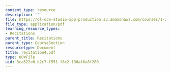 ```yaml
---
content_type: resource
description: ''
file: https://ol-ocw-studio-app-production.s3.amazonaws.com/courses/1-224j-carrier-systems-fall-2003/3ca522e0b2c7f551f8c2190af6a8f260_recitation4.pdf
file_type: application/pdf
learning_resource_types:
- Recitations
parent_title: Recitations
parent_type: CourseSection
resourcetype: Document
title: recitation4.pdf
type: OCWFile
uid: 3ca522e0-b2c7-f551-f8c2-190af6a8f260
---
```

